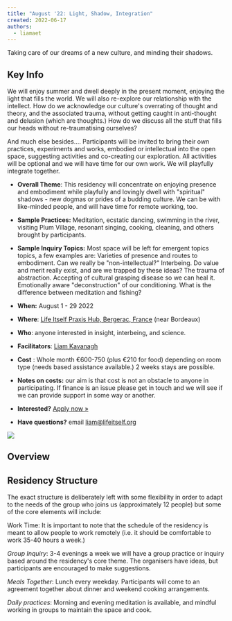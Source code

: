 ```yaml
---
title: "August '22: Light, Shadow, Integration"
created: 2022-06-17
authors: 
  - liamaet
---
```


Taking care of our dreams of a new culture, and minding their shadows.

## Key Info

We will enjoy summer and dwell deeply in the present moment, enjoying the light that fills the world. We will also re-explore our relationship with the intellect. How do we acknowledge our culture's overrating of thought and theory, and the associated trauma, without getting caught in anti-thought and delusion (which are thoughts.) How do we discuss all the stuff that fills our heads without re-traumatising ourselves?

And much else besides…. Participants will be invited to bring their own practices, experiments and works, embodied or intellectual into the open space, suggesting activities and co-creating our exploration. All activities will be optional and we will have time for our own work. We will playfully integrate together.

- **Overall Theme**: This residency will concentrate on enjoying presence and embodiment while playfully and lovingly dwell with "spiritual" shadows - new dogmas or prides of a budding culture. We can be with like-minded people, and will have time for remote working, too.
- **Sample Practices:** Meditation, ecstatic dancing, swimming in the river, visiting Plum Village, resonant singing, cooking, cleaning, and others brought by participants.
- **Sample Inquiry Topics:** Most space will be left for emergent topics topics, a few examples are: Varieties of presence and routes to embodiment. Can we really be "non-intellectual?" Interbeing. Do value and merit really exist, and are we trapped by these ideas? The trauma of abstraction. Accepting of cultural grasping disease so we can heal it. Emotionally aware "deconstruction" of our conditioning. What is the difference between meditation and fishing?

- **When:** August 1 - 29 2022
- **Where**: [Life Itself Praxis Hub, Bergerac, France](https://lifeitself.org/hubs/bergerac/) (near Bordeaux)
- **Who**: anyone interested in insight, interbeing, and science.
- **Facilitators**: [Liam Kavanagh](https://lifeitself.org/people/)
- **Cost** : Whole month €600-750 (plus €210 for food) depending on room type (needs based assistance available.) 2 weeks stays are possible.  
- **Notes on costs:** our aim is that cost is not an obstacle to anyone in participating. If finance is an issue please get in touch and we will see if we can provide support in some way or another.
- **Interested?** [Apply now »](https://docs.google.com/forms/d/e/1FAIpQLSdiykDKyZR6DgtPKeYuNePy9sWc-qkIc4BVfKBRjkFWKvFp-g/viewform)
- **Have questions?** email liam@lifeitself.org

![](/assets/images/gabriel-jimenez-jin4W1HqgL4-unsplash-scaled-e1637582767309-1024x941.jpg)

## Overview

## Residency Structure

The exact structure is deliberately left with some flexibility in order to adapt to the needs of the group who joins us (approximately 12 people) but some of the core elements will include:

Work Time: It is important to note that the schedule of the residency is meant to allow people to work remotely (i.e. it should be comfortable to work 35-40 hours a week.)

_Group Inquiry_: 3-4 evenings a week we will have a group practice or inquiry based around the residency's core theme. The organisers have ideas, but participants are encouraged to make suggestions.

_Meals Together_: Lunch every weekday. Participants will come to an agreement together about dinner and weekend cooking arrangements.

_Daily practices_: Morning and evening meditation is available, and mindful working in groups to maintain the space and cook.
